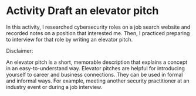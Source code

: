 # Activity Draft an elevator pitch
In this activity, I researched cybersecurity roles on a job search website and recorded notes on a position that interested me. Then, I practiced preparing to interview for that role by writing an elevator pitch. 

Disclaimer:

An elevator pitch is a short, memorable description that explains a concept in an easy-to-understand way. Elevator pitches are helpful for introducing yourself to career and business connections. They can be used in formal and informal ways. For example, meeting another security practitioner at an industry event or during a job interview.
